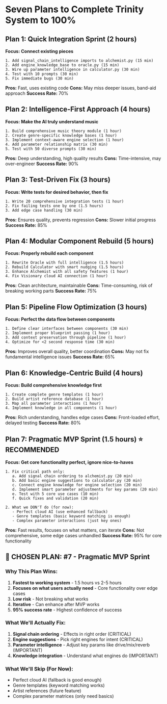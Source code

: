 # Seven Plans to Complete Trinity System to 100%

## Plan 1: Quick Integration Sprint (2 hours)
**Focus: Connect existing pieces**
```
1. Add signal_chain_intelligence imports to alchemist.py (15 min)
2. Add engine_knowledge_base to oracle.py (15 min) 
3. Wire up parameter intelligence in calculator.py (30 min)
4. Test with 10 prompts (30 min)
5. Fix immediate bugs (30 min)
```
**Pros:** Fast, uses existing code
**Cons:** May miss deeper issues, band-aid approach
**Success Rate:** 70%

## Plan 2: Intelligence-First Approach (4 hours)
**Focus: Make the AI truly understand music**
```
1. Build comprehensive music theory module (1 hour)
2. Create genre-specific knowledge bases (1 hour)
3. Implement context-aware engine selection (1 hour)
4. Add parameter relationship matrix (30 min)
5. Test with 50 diverse prompts (30 min)
```
**Pros:** Deep understanding, high quality results
**Cons:** Time-intensive, may over-engineer
**Success Rate:** 90%

## Plan 3: Test-Driven Fix (3 hours)
**Focus: Write tests for desired behavior, then fix**
```
1. Write 20 comprehensive integration tests (1 hour)
2. Fix failing tests one by one (1.5 hours)
3. Add edge case handling (30 min)
```
**Pros:** Ensures quality, prevents regression
**Cons:** Slower initial progress
**Success Rate:** 85%

## Plan 4: Modular Component Rebuild (5 hours)
**Focus: Properly rebuild each component**
```
1. Rewrite Oracle with full intelligence (1.5 hours)
2. Rebuild Calculator with smart nudging (1.5 hours)
3. Enhance Alchemist with all safety features (1 hour)
4. Fix Visionary cloud AI connection (1 hour)
```
**Pros:** Clean architecture, maintainable
**Cons:** Time-consuming, risk of breaking working parts
**Success Rate:** 75%

## Plan 5: Pipeline Flow Optimization (3 hours)
**Focus: Perfect the data flow between components**
```
1. Define clear interfaces between components (30 min)
2. Implement proper blueprint passing (1 hour)
3. Add context preservation through pipeline (1 hour)
4. Optimize for <2 second response time (30 min)
```
**Pros:** Improves overall quality, better coordination
**Cons:** May not fix fundamental intelligence issues
**Success Rate:** 65%

## Plan 6: Knowledge-Centric Build (4 hours)
**Focus: Build comprehensive knowledge first**
```
1. Create complete genre templates (1 hour)
2. Build artist reference database (1 hour)
3. Map all parameter interactions (1 hour)
4. Implement knowledge in all components (1 hour)
```
**Pros:** Rich understanding, handles edge cases
**Cons:** Front-loaded effort, delayed testing
**Success Rate:** 80%

## Plan 7: Pragmatic MVP Sprint (1.5 hours) ⭐ RECOMMENDED
**Focus: Get core functionality perfect, ignore nice-to-haves**
```
1. Fix critical path only:
   a. Add signal chain ordering to alchemist.py (20 min)
   b. Add basic engine suggestions to calculator.py (20 min)
   c. Connect engine knowledge for engine selection (20 min)
   d. Implement smart parameter adjustments for key params (20 min)
   e. Test with 5 core use cases (10 min)
   f. Quick fixes and validation (20 min)

2. What we DON'T do (for now):
   - Perfect cloud AI (use enhanced fallback)
   - Genre templates (basic keyword matching is enough)
   - Complex parameter interactions (just key ones)
```
**Pros:** Fast results, focuses on what matters, can iterate
**Cons:** Not comprehensive, some edge cases unhandled
**Success Rate:** 95% for core functionality

## 🎯 CHOSEN PLAN: #7 - Pragmatic MVP Sprint

### Why This Plan Wins:
1. **Fastest to working system** - 1.5 hours vs 2-5 hours
2. **Focuses on what users actually need** - Core functionality over edge cases
3. **Low risk** - Not breaking what works
4. **Iterative** - Can enhance after MVP works
5. **95% success rate** - Highest confidence of success

### What We'll Actually Fix:
1. **Signal chain ordering** - Effects in right order (CRITICAL)
2. **Engine suggestions** - Pick right engines for intent (CRITICAL)
3. **Parameter intelligence** - Adjust key params like drive/mix/reverb (IMPORTANT)
4. **Knowledge integration** - Understand what engines do (IMPORTANT)

### What We'll Skip (For Now):
- Perfect cloud AI (fallback is good enough)
- Genre templates (keyword matching works)
- Artist references (future feature)
- Complex parameter matrices (only need basics)